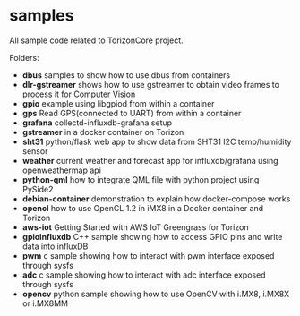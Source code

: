# samples

All sample code related to TorizonCore project.

Folders:

- **dbus**
  samples to show how to use dbus from containers
- **dlr-gstreamer**
  shows how to use gstreamer to obtain video frames to process it for Computer Vision
- **gpio**
  example using libgpiod from within a container
- **gps**
  Read GPS(connected to UART) from within a container
- **grafana**
  collectd-influxdb-grafana setup
- **gstreamer**
  in a docker container on Torizon
- **sht31**
  python/flask web app to show data from SHT31 I2C temp/humidity sensor
- **weather**
  current weather and forecast app for influxdb/grafana using openweathermap api
- **python-qml**
  how to integrate QML file with python project using PySide2 
- **debian-container**
  demonstration to explain how docker-compose works
- **opencl**
  how to use OpenCL 1.2 in iMX8 in a Docker container and Torizon
- **aws-iot**
  Getting Started with AWS IoT Greengrass for Torizon
- **gpioinfluxdb**
  C++ sample showing how to access GPIO pins and write data into influxDB
- **pwm**
  c sample showing how to interact with pwm interface exposed through sysfs
- **adc**
  c sample showing how to interact with adc interface exposed through sysfs
- **opencv**
  python sample showing how to use OpenCV with i.MX8, i.MX8X or i.MX8MM
